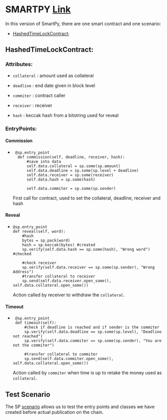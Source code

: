 # SMARTPY [Link](https://github.com/TheMastro-11/LearningTezos/blob/contracts/HTLC/SmartPy/HTLC.py)
In this version of SmartPy, there are one smart contract and one scenario:
* [HashedTimeLockContract](#HashedTimeLockContract);


## HashedTimeLockContract:

### Attributes:

*  `collateral` : amount used as collateral

*  `deadline` : end date given in block level

*  `commiter` : contract caller

*  `receiver` : receiver

*  `hash` : keccak hash from a bitstring used for reveal
  

### EntryPoints:

#### Commission
* ```
   @sp.entry_point
    def commission(self, deadline, receiver, hash):
        #save into data
        self.data.collateral = sp.some(sp.amount)
        self.data.deadline = sp.some(sp.level + deadline)
        self.data.receiver = sp.some(receiver)
        self.data.hash = sp.some(hash)
        
        self.data.commiter = sp.some(sp.sender)

    ```
    First call for contract, used to set the collateral, deadline, receiver and hash


#### Reveal
*   ```
    @sp.entry_point
    def reveal(self, word):
        #hash
        bytes = sp.pack(word) 
        hash = sp.keccak(bytes) #created
        sp.verify(self.data.hash == sp.some(hash), "Wrong word") #checked

        #check receiver
        sp.verify(self.data.receiver == sp.some(sp.sender), "Wrong Address")
        #transfer collateral to receiver
        sp.send(self.data.receiver.open_some(), self.data.collateral.open_some())

    ```
    Action called by receiver to withdraw the `collateral`.


#### Timeout
*  ```
    @sp.entry_point
    def timeout(self):
        #check if deadline is reached and if sender is the commiter
        sp.verify(self.data.deadline == sp.some(sp.level), "Deadline not reached")
        sp.verify(self.data.commiter == sp.some(sp.sender), "You are not the commiter")

        #transfer collateral to commiter
        sp.send(self.data.commiter.open_some(), self.data.collateral.open_some())

    ```
    Action called by `commiter` when time is up to retake the money used as `collateral`.
    

## Test Scenario
The SP [scenario](https://smartpy.io/docs/scenarios/testing/) allows us to test the entry points and classes we have created before actual publication on the chain.

